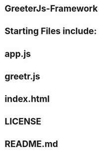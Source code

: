 # GreeterJs-Framework

# Starting Files include: 
# 	app.js 
# 	greetr.js 
# 	index.html
# 	LICENSE
# 	README.md
